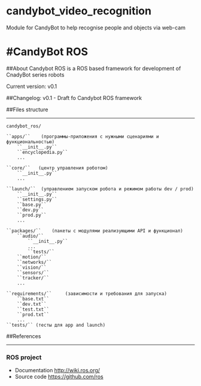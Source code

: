 # candybot_video_recognition
Module for CandyBot to help recognise people and objects via web-cam 




#CandyBot ROS
==========

##About
Candybot ROS is a ROS based framework for development of CnadyBot series robots

Current version: v0.1

##Changelog:
v0.1 - Draft fo Candybot ROS framework 


##Files structure
______________________

``candybot_ros/`` 
	
	``apps/``    (программы-приложения с нужными сценариями и функциональностью)
		``__init__.py``
		``encyclopedia.py``
		...
	
	``core/``   (центр управления роботом)
		``__init__.py``
		...
	
	``launch/``  (управлением запуском робота и режимом работы dev / prod) 
		``__init__.py``
		``settings.py``
		``base.py``
		``dev.py``
		``prod.py``
		...

	``packages/``    (пакеты с модулями реализующими API и функционал)
		``audio/``
			``__init__.py``
			...
			``tests/``
		``motion/``
		``networks/``
		``vision/``
		``sensors/``
		``tracker/``
		...
	
	``requirements/``     (зависимости и требования для запуска)
		``base.txt``
		``dev.txt``
		``test.txt``
		``prod.txt``
		...
	``tests/`` (тесты для app and launch)


##References 
_________________________________

### ROS project 
* Documentation http://wiki.ros.org/ 
* Source code https://github.com/ros 





